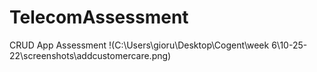 # TelecomAssessment
CRUD App Assessment
!(C:\Users\gioru\Desktop\Cogent\week 6\10-25-22\screenshots\addcustomercare.png)
